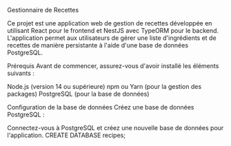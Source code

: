 Gestionnaire de Recettes

Ce projet est une application web de gestion de recettes développée en utilisant React pour le frontend et NestJS avec TypeORM pour le backend. L'application permet aux utilisateurs de gérer une liste d'ingrédients et de recettes de manière persistante à l'aide d'une base de données PostgreSQL.

Prérequis
Avant de commencer, assurez-vous d'avoir installé les éléments suivants :

Node.js (version 14 ou supérieure)
npm ou Yarn (pour la gestion des packages)
PostgreSQL (pour la base de données)

Configuration de la base de données
Créez une base de données PostgreSQL :

Connectez-vous à PostgreSQL et créez une nouvelle base de données pour l'application.
CREATE DATABASE recipes;
